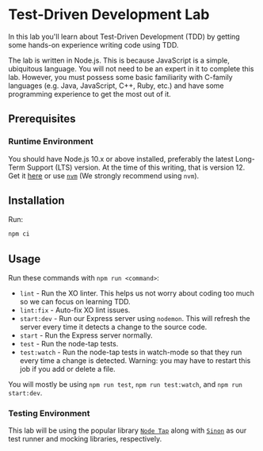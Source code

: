 # Test-Driven Development Lab

In this lab you'll learn about Test-Driven Development (TDD) by getting some hands-on experience writing code using TDD.

The lab is written in Node.js. This is because JavaScript is a simple, ubiquitous language. You will not need to be an expert in it to complete this lab. However, you must possess some basic familiarity with C-family languages (e.g. Java, JavaScript, C++, Ruby, etc.) and have some programming experience to get the most out of it.

## Prerequisites

### Runtime Environment

You should have Node.js 10.x or above installed, preferably the latest Long-Term Support (LTS) version. At the time of this writing, that is version 12. Get it [here](https://nodejs.org/en/) or use [`nvm`](https://github.com/nvm-sh/nvm#installing-and-updating) (We strongly recommend using `nvm`).

## Installation

Run:

```sh
npm ci
```

## Usage

Run these commands with `npm run <command>`:

- `lint` - Run the XO linter. This helps us not worry about coding too much so we can focus on learning TDD.
- `lint:fix` - Auto-fix XO lint issues.
- `start:dev` - Run our Express server using `nodemon`. This will refresh the server every time it detects a change to the source code.
- `start` - Run the Express server normally.
- `test` - Run the node-tap tests.
- `test:watch` - Run the node-tap tests in watch-mode so that they run every time a change is detected. Warning: you may have to restart this job if you add or delete a file.

You will mostly be using `npm run test`, `npm run test:watch`, and `npm run start:dev`.

### Testing Environment

This lab will be using the popular library <a href="https://node-tap.org/" target="_blank">`Node Tap`</a> along with <a href="https://sinonjs.org/" target="_blank">`Sinon`</a> as our test runner and mocking libraries, respectively.
